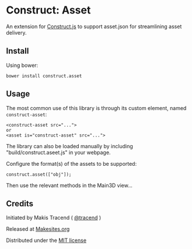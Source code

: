 # Construct: Asset

An extension for [Construct.js](http://github.com/makesites/construct) to support asset.json for streamlining asset delivery.


## Install

Using bower:
```
bower install construct.asset
```

## Usage

The most common use of this library is through its custom element, named ```construct-asset```:
```
<construct-asset src="...">
or
<asset is="construct-asset" src="...">
```

The library can also be loaded manually by including "build/construct.aseet.js" in your webpage.

Configure the format(s) of the assets to be supported:
```
construct.asset(["obj"]);
```
Then use the relevant methods in the Main3D view...


## Credits

Initiated by Makis Tracend ( [@tracend](http://github.com/tracend) )

Released at [Makesites.org](http://makesites.org)

Distributed under the [MIT license](http://makesites.org/licenses/MIT)

